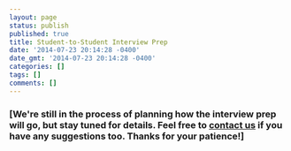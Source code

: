 ```yaml
---
layout: page
status: publish
published: true
title: Student-to-Student Interview Prep
date: '2014-07-23 20:14:28 -0400'
date_gmt: '2014-07-23 20:14:28 -0400'
categories: []
tags: []
comments: []
---
```


### [We're still in the process of planning how the interview prep will go, but stay tuned for details. Feel free to [contact us](/contact) if you have any suggestions too. Thanks for your patience!]
